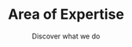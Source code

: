 ---
layout: expertise

lang: en
namespace: expertise
permalink: /en/expertise/

title: Area of Expertise
subtitle: Discover what we do

hero-image: /assets/img/jpg/1920/UTP-Ice.jpg
hero-style:

cat-header: "SF Tech has been active in the diving industry for over 10 years. Our aim is to produce the best quality and the most reliable drysuit we can."
  
categories:
 - text: Cold water
   link: "#coldwater"
 - text: Cave & Technical
   link: "#cave"

datas:
  - title: Cold water diving
    anchor: coldwater
    style: expertise-br
    overlay: expertise-ltr
    image: /assets/img/jpg/1920/UTP-074.jpg
    description: '
    <p>Our team is diving all year round in Switzerland, and our equipment is made with warmth in mind. Specialized in cold water diving, our customers enjoy all kind of activities: recreational ice diving, commercial work, extreme expedition in the Poles, etc... Recently, multiple teams of explorators and researchers have been diving in the freezing waters of Antartica or Greenland with our products.</p>
    <p>SF Tech has been working with multiple explorators, in particular the teams of <a href="https://www.underthepole.com/">Under The Pole</a>, Laurent Ballesta with <a href="https://www.blancpain-ocean-commitment.com/gombessa-iii">Gombessa III Expedition</a> and the <a href="http://www.cnrs.fr/">CNRS</a> and many more.</p>'
    link:
  - title: Cave and Technical diving
    anchor: cave
    style: expertise-tl
    overlay: expertise-rtl
    image: /assets/img/jpg/1920/sandra-0774.jpg
    description: '
    <p>All our drysuits are made with strength and reliablity in mind. From the start, the aim was to create a suit which could withstand the use and abuse of technical divers, and especially cave divers. With hard constraints during the dives, but even more on land in narrow passages on sharp rocks, multi-siphons dives are though. And the SF Tech drysuits are more than qualified for the job.</p>
    <p>With hundreds of divers around the world exploring cave and depth, it would be hard to choose which one to link, but have a look around and you will be surprised how many SF Tech are used for extreme dives!</p>'
---